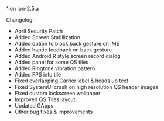 ^ion
ion-2.5.a

 Changelog:
- April Security Patch 
- Added Screen Stabilization 
- Added option to block back gesture on IME 
- Added haptic feedback on back gesture
- Added Android R style screen record dialog 
- Added panel for some QS tiles 
- Added Ringtone vibration pattern 
- Added FPS info tile 
- Fixed overlapping Carrier label & heads up text 
- Fixed SystemUI crash on high resolution QS header images 
- Fixed custom lockscreen wallpaper 
- Improved QS Tiles layout 
- Updated GApps
- Other bug fixes & improvements
